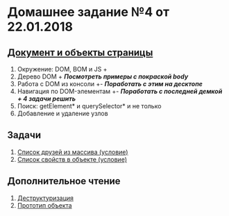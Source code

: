 # Домашнее задание №4 от 22.01.2018

## [Документ и объекты страницы](https://learn.javascript.ru/document)
1. Окружение: DOM, BOM и JS +
2. Дерево DOM + ***Посмотреть примеры с покраской body***
3. Работа с DOM из консоли +- ***Поработать с этим на десктопе***
4. Навигация по DOM-элементам +- ***Поработать с последней демкой + 4 задачи решить***
5. Поиск: getElement* и querySelector* и не только
6. Добавление и удаление узлов

## Задачи
1. [Список друзей из массива (условие)](https://plnkr.co/edit/ZHh2lwzPzHfBCZjW05cK?p=preview)
2. [Список свойств в объекте (условие)](https://plnkr.co/edit/c5NJZLmH0rTyMY5nWwAe?p=preview)

## Дополнительное чтение
1. [Деструктуризация](https://learn.javascript.ru/destructuring)
2. [Прототип объекта](https://learn.javascript.ru/prototype)
